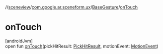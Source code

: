 //[sceneview](../../../index.md)/[com.google.ar.sceneform.ux](../index.md)/[BaseGesture](index.md)/[onTouch](on-touch.md)

# onTouch

[androidJvm]\
open fun [onTouch](on-touch.md)(pickHitResult: [PickHitResult](../../com.google.ar.sceneform/-pick-hit-result/index.md), motionEvent: [MotionEvent](https://developer.android.com/reference/kotlin/android/view/MotionEvent.html))
